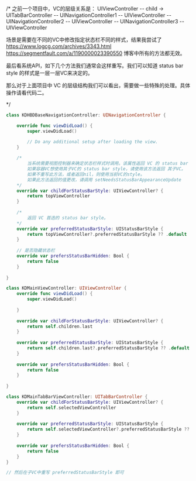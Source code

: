 /*
之前一个项目中，VC的层级关系是：
    UIViewController
        -- child -> UITabBarController
            -- UINavigationController1
                -- UIViewController
            -- UINavigationController2
                -- UIViewController
            -- UINavigationController3
                -- UIViewController

场景是需要在不同的VC中修改指定状态栏不同的样式，结果我尝试了
https://www.logcg.com/archives/3343.html
https://segmentfault.com/a/1190000023390550
 博客中所有的方法都无效。
 
最后看系统API，如下几个方法我们通常会这样重写。我们可以知道 status bar style 的样式是一层一层VC来决定的。

那么对于上面项目中 VC 的层级结构我们可以看出，需要做一些特殊的处理。具体操作请看代码二。

*/


```Swift
class KDHBDBaseNavigationController: UINavigationController {

    override func viewDidLoad() {
        super.viewDidLoad()

        // Do any additional setup after loading the view.
    }
    
    /*
        当系统需要视图控制器来确定状态栏样式时调用。该属性返回 VC 的 status bar style 将被使用。
        如果容器VC想使用其子VC的 status bar style，请使用该方法返回 其子VC。
        如果不重写此方法，或者返回nil，则使用当前VC的style。
        如果此方法返回的值更改，请调用 setNeedsStatusBarAppearanceUpdate
    */
    override var childForStatusBarStyle: UIViewController? {
        return topViewController
    }
    
    /*
        返回 VC 首选的 status bar style。
    */
    override var preferredStatusBarStyle: UIStatusBarStyle {
        return topViewController?.preferredStatusBarStyle ?? .default
    }
    
    // 是否隐藏状态栏
    override var prefersStatusBarHidden: Bool {
        return false
    }
    
}
```


```Swift
class KDMainViewController: UIViewController {
    override func viewDidLoad() {
        super.viewDidLoad()
    
    }
    
    override var childForStatusBarStyle: UIViewController? {
        return self.children.last
    }
    
    override var preferredStatusBarStyle: UIStatusBarStyle {
        return self.children.last?.preferredStatusBarStyle ?? .default
    }
    
    override var prefersStatusBarHidden: Bool {
        return false
    }
    
}

class KDMainTabBarViewController: UITabBarController {
    override var childForStatusBarStyle: UIViewController? {
        return self.selectedViewController
    }
    
    override var preferredStatusBarStyle: UIStatusBarStyle {
        return self.selectedViewController?.preferredStatusBarStyle ?? .default
    }
    
    override var prefersStatusBarHidden: Bool {
        return false
    }
}

// 然后在子VC中重写 preferredStatusBarStyle 即可
```

